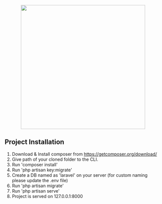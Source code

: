 <p align="center"><img src="https://res.cloudinary.com/dtfbvvkyp/image/upload/v1566331377/laravel-logolockup-cmyk-red.svg" width="400"></p>

## Project Installation 
1. Download & Install composer from https://getcomposer.org/download/
2. Give path of your cloned folder to the CLI.
3. Run 'composer install'
4. Run 'php artisan key:migrate'
5. Create a DB named as 'laravel' on your server (for custom naming please update the .env file)
6. Run 'php artisan migrate'
7. Run 'php artisan serve'
8. Project is served on 127.0.0.1:8000

